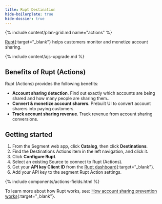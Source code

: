 ```yaml
---
title: Rupt Destination
hide-boilerplate: true
hide-dossier: true
---
```


{% include content/plan-grid.md name="actions" %}

[Rupt](https://rupt.dev?utm_source=segment.com&utm_medium=docs&utm_campaign=partners){:target="_blank"} helps customers monitor and monetize account sharing.

{% include content/ajs-upgrade.md %}

## Benefits of Rupt (Actions)

Rupt (Actions) provides the following benefits:

- **Account sharing detection**. Find out exactly which accounts are being shared and how many people are sharing them..
- **Convert & monetize account sharers**. Prebuilt UI to convert account sharers into paying customers.
- **Track account sharing revenue**. Track revenue from account sharing conversions.

## Getting started

1. From the Segment web app, click **Catalog**, then click **Destinations**.
2. Find the Destinations Actions item in the left navigation, and click it.
3. Click **Configure Rupt**.
4. Select an existing Source to connect to Rupt (Actions).
5. Get your **API key Client ID** from the [Rupt dashboard](https://dashboard.rupt.dev?utm_source=segment.com&utm_medium=docs&utm_campaign=partners){:target="_blank"}.
6. Add your API key to the segment Rupt Action settings.

{% include components/actions-fields.html %}

To learn more about how Rupt works, see: [How account sharing prevention works](https://www.rupt.dev/docs/how-account-sharing-prevention-works?utm_source=segment.com&utm_medium=docs&utm_campaign=partners){:target="_blank"}.
